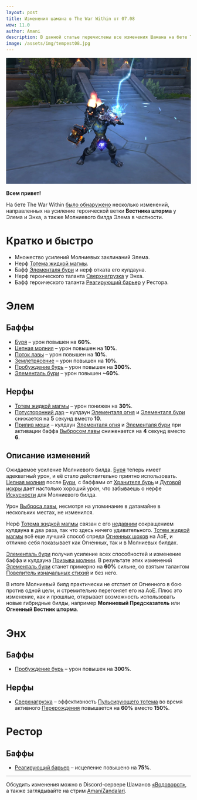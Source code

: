 ```yaml
---    
layout: post
title: Изменения шамана в The War Within от 07.08
wow: 11.0
author: Amani
description: В данной статье перечислены все изменения Шамана на бете The War Within в патче от 7 августа.
image: /assets/img/tempest08.jpg
---
```


<p align="center">
    <img src="/assets/img/tempest08.jpg"> 
</p>

**Всем привет!**

На бете The War Within [было обнаружено](https://www.wowhead.com/news/345699) несколько изменений, направленных на усиление героической ветки **Вестника шторма** у Элема и Энха, а также <span class="lightning">Молниевого</span> билда Элема в частности.

# Кратко и быстро

* Множество усилений <span class="lightning">Молниевых</span> заклинаний Элема.
* Нерф [Тотема жидкой магмы](https://ru.wowhead.com/spell=192222).
* Бафф [Элементаля бури](https://ru.wowhead.com/spell=192249) и нерф отката его кулдауна.
* Нерф героического таланта [Сверхнагрузка](https://www.wowhead.com/ru/spell=445030) у Энха.
* Бафф героического таланта [Реагирующий барьер](https://www.wowhead.com/ru/spell=462454/) у Рестора.

 <!--more-->

# Элем

## Баффы


* [Буря](https://www.wowhead.com/ru/spell=454009/) – урон повышен на **60%**.
* [Цепная молния](https://ru.wowhead.com/spell=188443) – урон повышен на **10%**.
* [Поток лавы](https://ru.wowhead.com/spell=114074) – урон повышен на **10%**.
* [Землетрясение](https://ru.wowhead.com/spell=61882) – урон повышен на **10%**.
* [Пробуждение бурь](https://www.wowhead.com/ru/spell=455129) – урон повышен на **300%**.
* [Элементаль бури](https://ru.wowhead.com/spell=192249) – урон повышен **~60%**.

## Нерфы

* [Тотем жидкой магмы](https://ru.wowhead.com/spell=192222) – урон понижен на **30%**.
* [Потусторонний дар](https://www.wowhead.com/ru/spell=443451) – кулдаун [Элементаля огня](https://ru.wowhead.com/spell=198067) и [Элементаля бури](https://ru.wowhead.com/spell=192249) снижается на **5** секунд вместо **10**.
* [Прилив мощи](https://www.wowhead.com/ru/spell=262303) – кулдаун [Элементаля огня](https://ru.wowhead.com/spell=198067) и [Элементаля бури](https://ru.wowhead.com/spell=192249) при активации баффа [Выбросом лавы](https://ru.wowhead.com/spell=51505) сниженается на **4** секунд вместо **6**.

## Описание изменений

Ожидаемое усиление <span class="lightning">Молниевого</span> билда. [Буря](https://www.wowhead.com/ru/spell=454009/) теперь имеет адекватный урон, и её стало действительно приятно использовать. [Цепная молния](https://ru.wowhead.com/spell=188443) после [Бури](https://www.wowhead.com/ru/spell=454009/), с баффами от [Хранителя бурь](https://ru.wowhead.com/spell=191634) и [Дуговой искры](https://www.wowhead.com/ru/spell=455096) дает настолько хороший урон, что забываешь о нерфе [Искусности](https://www.wowhead.com/ru/spell=168534) для <span class="lightning">Молниевого</span> билда.

Урон [Выброса лавы](https://ru.wowhead.com/spell=51505), несмотря на упоминание в датамайне в нескольких местах, не изменился.

Нерф [Тотема жидкой магмы](https://ru.wowhead.com/spell=192222) связан с его [недавним](https://stormkeeper.ru/2024/07/31/beta-tww.html) сокращением кулдауна в два раза, так что здесь ничего удивительного. [Тотем жидкой магмы](https://ru.wowhead.com/spell=192222) всё еще лучший способ  спреда [Огненных шоков](https://ru.wowhead.com/spell=188389) на АоЕ, и отлично себя показывает как <span class="fire">Огненных</span>, так и в <span class="lightning">Молниевых</span> билдах.

[Элементаль бури](https://ru.wowhead.com/spell=192249) получил усиление всех способностей и изменение баффа и кулдауна [Призыва молнии](https://ru.wowhead.com/spell=157348). В результате этих изменений [Элементаль бури](https://ru.wowhead.com/spell=192249) станет примерно на **60%** сильне, со взятым талантом [Повелитель изначальных стихий](https://www.wowhead.com/ru/spell=117013) и без него.

В итоге <span class="lightning">Молниевый</span> билд практически не отстает от <span class="fire">Огненного</span> в бою против одной цели, и стремительно перегоняет его на АоЕ. Плюс это изменение, как и прошлые, открывает возможность использовать новые гибридные билды, например <span class="stormfire">**Молниевый Предсказатель**</span> или <span class="firestorm">**Огненный Вестник шторма**</span>.


# Энх

## Баффы

* [Пробуждение бурь](https://www.wowhead.com/ru/spell=455129) – урон повышен на **300%**.


## Нерфы

* [Сверхнагрузка](https://www.wowhead.com/ru/spell=445030) – эффективность [Пульсирующего тотема](https://www.wowhead.com/ru/spell=444995) во время активного [Перерождения](https://www.wowhead.com/ru/spell=114051) повышается на **60%** вместо **150%**.

# Рестор

## Баффы

* [Реагирующий барьер](https://www.wowhead.com/ru/spell=462454/) – исцеление повышено на **75%**.


<hr style="height:1px;background-color:#bbb">
<p></p>

Обсудить изменения можно в Discord-сервере Шаманов [«Водоворот»](https://discord.gg/vodovorot), а также заглядывайте на стрим [AmaniZandalari](https://www.twitch.tv/amanizandalari).



